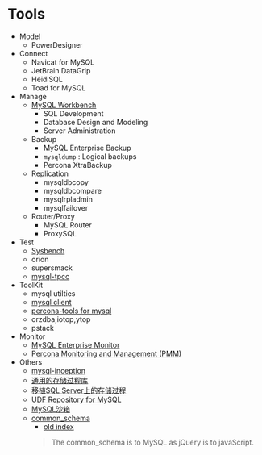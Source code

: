 # Tools

- Model
  - PowerDesigner
- Connect
  - Navicat for MySQL
  - JetBrain DataGrip
  - HeidiSQL
  - Toad for MySQL
- Manage
  - [MySQL Workbench](https://dev.mysql.com/doc/workbench/en/)
    - SQL Development
    - Database Design and Modeling
    - Server Administration
  - Backup
    - MySQL Enterprise Backup
    - `mysqldump` : Logical backups
    - Percona XtraBackup
  - Replication
    - mysqldbcopy
    - mysqldbcompare
    - mysqlrpladmin
    - mysqlfailover
  - Router/Proxy
    - MySQL Router
    - ProxySQL
- Test
  - [Sysbench](sysbench/Sysbench.md)
  - orion
  - supersmack
  - [mysql-tpcc](mysql-tpcc.md)
- ToolKit
  - mysql utilties
  - [mysql client](mysql-client.md)
  - [percona-tools for mysql](perconaTools.md)
  - orzdba,iotop,ytop
  - pstack
- Monitor
  - [MySQL Enterprise Monitor](https://www.mysql.com/products/enterprise/monitor.html)
  - [Percona Monitoring and Management (PMM)](https://www.percona.com/software/database-tools/percona-monitoring-and-management)
- Others
  - [mysql-inception](https://github.com/mysql-inception/inception)
  - [通用的存储过程库](http://mysql-sr-lib.sourceforge.net/)
  - [移植SQL Server上的存储过程](https://github.com/TownSuite/tsql2mysql)
  - [UDF Repository for MySQL](http://www.mysqludf.org/)
  - [MySQL沙箱](http://mysqlsandbox.net/)
  - [common_schema](https://github.com/shlomi-noach/common_schema)
    - [old index](http://code.openark.org/forge/common_schema)
    > The common_schema is to MySQL as jQuery is to javaScript.
